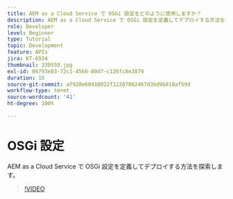 ```yaml
---
title: AEM as a Cloud Service で OSGi 設定をどのように使用しますか？
description: AEM as a Cloud Service で OSGi 設定を定義してデプロイする方法を探索します。
role: Developer
level: Beginner
type: Tutorial
topic: Development
feature: APIs
jira: KT-6934
thumbnail: 330559.jpg
exl-id: 06793e03-72c1-4566-80d7-c126fc8e3879
duration: 15
source-git-commit: af928e60410022f12207082467d3bd9b818af59d
workflow-type: tm+mt
source-wordcount: '41'
ht-degree: 100%

---
```


# OSGi 設定

AEM as a Cloud Service で OSGi 設定を定義してデプロイする方法を探索します。

>[!VIDEO](https://video.tv.adobe.com/v/330559?quality=12&learn=on)

